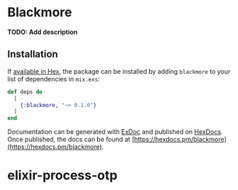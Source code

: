 # Blackmore

**TODO: Add description**

## Installation

If [available in Hex](https://hex.pm/docs/publish), the package can be installed
by adding `blackmore` to your list of dependencies in `mix.exs`:

```elixir
def deps do
  [
    {:blackmore, "~> 0.1.0"}
  ]
end
```

Documentation can be generated with [ExDoc](https://github.com/elixir-lang/ex_doc)
and published on [HexDocs](https://hexdocs.pm). Once published, the docs can
be found at [https://hexdocs.pm/blackmore](https://hexdocs.pm/blackmore).

# elixir-process-otp
